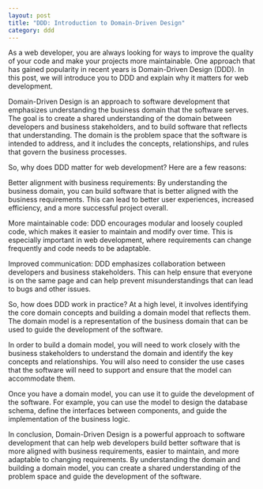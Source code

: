 ```yaml
---
layout: post
title: "DDD: Introduction to Domain-Driven Design"
category: ddd
---
```


As a web developer, you are always looking for ways to improve the quality of your code and make your projects more maintainable. One approach that has gained popularity in recent years is Domain-Driven Design (DDD). In this post, we will introduce you to DDD and explain why it matters for web development.

<!--more-->

Domain-Driven Design is an approach to software development that emphasizes understanding the business domain that the software serves. The goal is to create a shared understanding of the domain between developers and business stakeholders, and to build software that reflects that understanding. The domain is the problem space that the software is intended to address, and it includes the concepts, relationships, and rules that govern the business processes.

So, why does DDD matter for web development? Here are a few reasons:

Better alignment with business requirements: By understanding the business domain, you can build software that is better aligned with the business requirements. This can lead to better user experiences, increased efficiency, and a more successful project overall.

More maintainable code: DDD encourages modular and loosely coupled code, which makes it easier to maintain and modify over time. This is especially important in web development, where requirements can change frequently and code needs to be adaptable.

Improved communication: DDD emphasizes collaboration between developers and business stakeholders. This can help ensure that everyone is on the same page and can help prevent misunderstandings that can lead to bugs and other issues.

So, how does DDD work in practice? At a high level, it involves identifying the core domain concepts and building a domain model that reflects them. The domain model is a representation of the business domain that can be used to guide the development of the software.

In order to build a domain model, you will need to work closely with the business stakeholders to understand the domain and identify the key concepts and relationships. You will also need to consider the use cases that the software will need to support and ensure that the model can accommodate them.

Once you have a domain model, you can use it to guide the development of the software. For example, you can use the model to design the database schema, define the interfaces between components, and guide the implementation of the business logic.

In conclusion, Domain-Driven Design is a powerful approach to software development that can help web developers build better software that is more aligned with business requirements, easier to maintain, and more adaptable to changing requirements. By understanding the domain and building a domain model, you can create a shared understanding of the problem space and guide the development of the software.